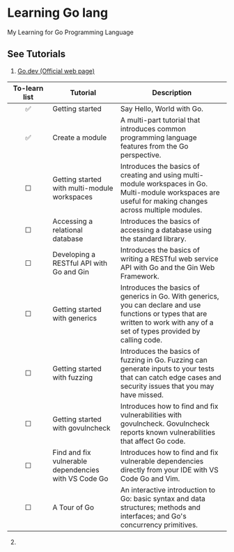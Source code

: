 # Learning Go lang

My Learning for Go Programming Language

## See Tutorials

1. [Go.dev (Official web page)](https://go.dev/doc/tutorial/)

| <div style="width:80px">To-learn list</div> | Tutorial                                             | Description                                                                                                                                                                      |
| :-----------------------------------------: | ---------------------------------------------------- | -------------------------------------------------------------------------------------------------------------------------------------------------------------------------------- |
|                     ✅                      | Getting started                                      | Say Hello, World with Go.                                                                                                                                                        |
|                     ✅                      | Create a module                                      | A multi-part tutorial that introduces common programming language features from the Go perspective.                                                                              |
|                      ☐                      | Getting started with multi-module workspaces         | Introduces the basics of creating and using multi-module workspaces in Go. Multi-module workspaces are useful for making changes across multiple modules.                        |
|                      ☐                      | Accessing a relational database                      | Introduces the basics of accessing a database using the standard library.                                                                                                        |
|                      ☐                      | Developing a RESTful API with Go and Gin             | Introduces the basics of writing a RESTful web service API with Go and the Gin Web Framework.                                                                                    |
|                      ☐                      | Getting started with generics                        | Introduces the basics of generics in Go. With generics, you can declare and use functions or types that are written to work with any of a set of types provided by calling code. |
|                      ☐                      | Getting started with fuzzing                         | Introduces the basics of fuzzing in Go. Fuzzing can generate inputs to your tests that can catch edge cases and security issues that you may have missed.                        |
|                      ☐                      | Getting started with govulncheck                     | Introduces how to find and fix vulnerabilities with govulncheck. Govulncheck reports known vulnerabilities that affect Go code.                                                  |
|                      ☐                      | Find and fix vulnerable dependencies with VS Code Go | Introduces how to find and fix vulnerable dependencies directly from your IDE with VS Code Go and Vim.                                                                           |
|                      ☐                      | A Tour of Go                                         | An interactive introduction to Go: basic syntax and data structures; methods and interfaces; and Go's concurrency primitives.                                                    |

2.

